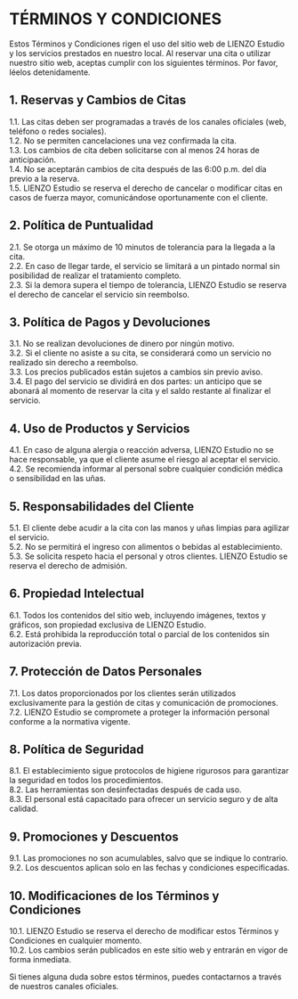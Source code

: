 # TÉRMINOS Y CONDICIONES

Estos Términos y Condiciones rigen el uso del sitio web de LIENZO Estudio y los servicios prestados en nuestro local. Al reservar una cita o utilizar nuestro sitio web, aceptas cumplir con los siguientes términos. Por favor, léelos detenidamente.

## 1. Reservas y Cambios de Citas

1.1. Las citas deben ser programadas a través de los canales oficiales (web, teléfono o redes sociales).  
1.2. No se permiten cancelaciones una vez confirmada la cita.  
1.3. Los cambios de cita deben solicitarse con al menos 24 horas de anticipación.  
1.4. No se aceptarán cambios de cita después de las 6:00 p.m. del día previo a la reserva.  
1.5. LIENZO Estudio se reserva el derecho de cancelar o modificar citas en casos de fuerza mayor, comunicándose oportunamente con el cliente.

## 2. Política de Puntualidad

2.1. Se otorga un máximo de 10 minutos de tolerancia para la llegada a la cita.  
2.2. En caso de llegar tarde, el servicio se limitará a un pintado normal sin posibilidad de realizar el tratamiento completo.  
2.3. Si la demora supera el tiempo de tolerancia, LIENZO Estudio se reserva el derecho de cancelar el servicio sin reembolso.

## 3. Política de Pagos y Devoluciones

3.1. No se realizan devoluciones de dinero por ningún motivo.  
3.2. Si el cliente no asiste a su cita, se considerará como un servicio no realizado sin derecho a reembolso.  
3.3. Los precios publicados están sujetos a cambios sin previo aviso.  
3.4. El pago del servicio se dividirá en dos partes: un anticipo que se abonará al momento de reservar la cita y el saldo restante al finalizar el servicio.

## 4. Uso de Productos y Servicios

4.1. En caso de alguna alergia o reacción adversa, LIENZO Estudio no se hace responsable, ya que el cliente asume el riesgo al aceptar el servicio.  
4.2. Se recomienda informar al personal sobre cualquier condición médica o sensibilidad en las uñas.

## 5. Responsabilidades del Cliente

5.1. El cliente debe acudir a la cita con las manos y uñas limpias para agilizar el servicio.  
5.2. No se permitirá el ingreso con alimentos o bebidas al establecimiento.  
5.3. Se solicita respeto hacia el personal y otros clientes. LIENZO Estudio se reserva el derecho de admisión.

## 6. Propiedad Intelectual

6.1. Todos los contenidos del sitio web, incluyendo imágenes, textos y gráficos, son propiedad exclusiva de LIENZO Estudio.  
6.2. Está prohibida la reproducción total o parcial de los contenidos sin autorización previa.

## 7. Protección de Datos Personales

7.1. Los datos proporcionados por los clientes serán utilizados exclusivamente para la gestión de citas y comunicación de promociones.  
7.2. LIENZO Estudio se compromete a proteger la información personal conforme a la normativa vigente.

## 8. Política de Seguridad

8.1. El establecimiento sigue protocolos de higiene rigurosos para garantizar la seguridad en todos los procedimientos.  
8.2. Las herramientas son desinfectadas después de cada uso.  
8.3. El personal está capacitado para ofrecer un servicio seguro y de alta calidad.

## 9. Promociones y Descuentos

9.1. Las promociones no son acumulables, salvo que se indique lo contrario.  
9.2. Los descuentos aplican solo en las fechas y condiciones especificadas.

## 10. Modificaciones de los Términos y Condiciones

10.1. LIENZO Estudio se reserva el derecho de modificar estos Términos y Condiciones en cualquier momento.  
10.2. Los cambios serán publicados en este sitio web y entrarán en vigor de forma inmediata.

Si tienes alguna duda sobre estos términos, puedes contactarnos a través de nuestros canales oficiales.
